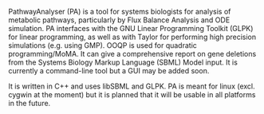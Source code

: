 PathwayAnalyser (PA) is a tool for systems biologists for analysis of metabolic pathways, particularly by Flux Balance Analysis and ODE simulation. PA interfaces with the GNU Linear Programming Toolkit (GLPK) for linear programming, as well as with Taylor for performing high precision simulations (e.g. using GMP). OOQP is used for quadratic programming/MoMA. It can give a comprehensive report on gene deletions from the Systems Biology Markup Language (SBML) Model input. It is currently a command-line tool but a GUI may be added soon.

It is written in C++ and uses libSBML and GLPK. PA is meant for linux (excl. cygwin at the moment) but it is planned that it will be usable in all platforms in the future.